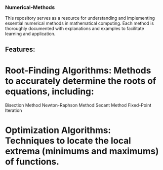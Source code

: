 ### Numerical-Methods
This repository serves as a resource for understanding and implementing essential numerical methods in mathematical computing. Each method is thoroughly documented with explanations and examples to facilitate learning and application.

## Features:
# Root-Finding Algorithms: Methods to accurately determine the roots of equations, including:
Bisection Method
Newton-Raphson Method
Secant Method
Fixed-Point Iteration
# Optimization Algorithms: Techniques to locate the local extrema (minimums and maximums) of functions.
